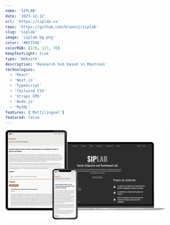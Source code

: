 ```yaml
---
name: 'SIPLAB'
date: '2023-12-12'
url: 'https://siplab.ca'
repo: 'https://github.com/brunosj/siplab'
slug: 'siplab'
image: 'siplab-bg.png'
color: '#B2754E'
colorRGB: [178, 117, 78]
keepTextLight: true
type: 'Website'
description: 'Research hub based in Montreal'
technologies:
  - 'React'
  - 'Next.js'
  - 'TypeScript'
  - 'Tailwind CSS'
  - 'Strapi CMS'
  - 'Node.js'
  - 'MySQL'
features: ['Multilingual']
featured: false
---
```


![SIPLAB Devices](../../assets/images/siplab-devices.png)
